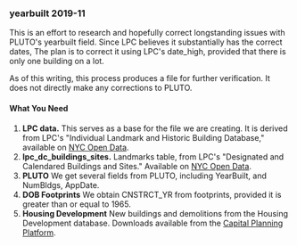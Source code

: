 <h3>yearbuilt 2019-11</h3>

<p>This is an effort to research and hopefully correct longstanding issues
with PLUTO's yearbuilt field. Since LPC believes it substantially has the
correct dates, The plan is to correct it using LPC's date_high,
provided that there is only one building on a lot.</p>

<p>As of this writing, this process produces a file for further verification.
It does not directly make any corrections to PLUTO.</p>

<h4>What You Need</h4>

<ol>
<li><strong>LPC data.</strong> This serves as a base for the file we are creating. It
is derived from LPC's "Individual Landmark and Historic Building Database," available on <a
target="_blank" href="https://data.cityofnewyork.us/Housing-Development/LPC-Individual-Landmark-and-Historic-District-Buil/7mgd-s57w">NYC Open Data</a>.</li>
<li><strong>lpc_dc_buildings_sites.</strong> Landmarks table, from LPC's "Designated and
Calendared Buildings and Sites." Available on <a target="_blank" href="https://data.cityofnewyork.us/Housing-Development/Designated-and-Calendared-Buildings-and-Sites/ncre-qhxs">NYC Open Data</a>.</li>
<li><strong>PLUTO</strong> We get several fields from PLUTO, including YearBuilt, and NumBldgs, AppDate.</li>
<li><strong>DOB Footprints</strong> We obtain CNSTRCT_YR from footprints, provided it is
greater than or equal to 1965.</li>
<li><strong>Housing Development</strong> New buildings and demolitions from the Housing
Development database. Downloads available from the <a href="https://capitalplanning.nyc.gov/">Capital Planning Platform</a>.</li>
</ol>
